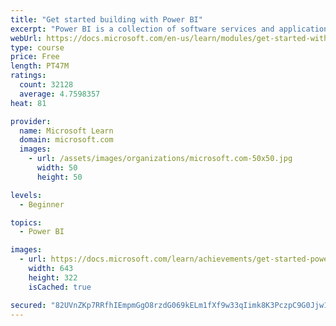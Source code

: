 ```yaml
---
title: "Get started building with Power BI"
excerpt: "Power BI is a collection of software services and applications that let you connect to all sorts of data sources and create compelling visuals and reports. You can benefit from receiving those reports, or you can share them with others inside or outside your organization. Learn the basics of Power BI, how its services and applications work together, and how they can be used to create or experience compelling visuals and analytics based on your data."
webUrl: https://docs.microsoft.com/en-us/learn/modules/get-started-with-power-bi/
type: course
price: Free
length: PT47M
ratings:
  count: 32128
  average: 4.7598357
heat: 81

provider:
  name: Microsoft Learn
  domain: microsoft.com
  images:
    - url: /assets/images/organizations/microsoft.com-50x50.jpg
      width: 50
      height: 50

levels:
  - Beginner

topics:
  - Power BI

images:
  - url: https://docs.microsoft.com/learn/achievements/get-started-power-bi-social.png
    width: 643
    height: 322
    isCached: true

secured: "82UVnZKp7RRfhIEmpmGgO8rzdG069kELm1fXf9w33qIimk8K3PczpC9G0Jjw12K6A9Wi/EBhpikFhoK1rn0srKveIXHmMhKA0KrwOzjSVlAFLu/RNE2vckPNhLK28oMth7Rmfs4AANvRwnLJWs0E9NYsf5L8tRnEhfZobn0BfU9uiashEX2BryzizHb5DO+5cOMnsmQD/5FBI806Jbu7Nuw7lDildiM45nQYtCSUV72zl72LThiY0pEyY4brQDIebUwI5pIh5ez6EJt305Dwgmy+9y8yb6MsULPqJJz1Y9eVp+W2Y7FimwENbv+Ud5tOERyhYpMOKO28ie1WxyBqM+IfDBLqaL5FBBisKq8LQGE4SXnDPTBq/EG03T0btkLquM6XaOFHe+FPx4fw1zs+Tcn2NNwMTLG41w3f3HtSdbNokFQfy3UW6hsq4FnBrDlt;uM1WLXTWquFSkwMlE2/4cw=="
---
```


